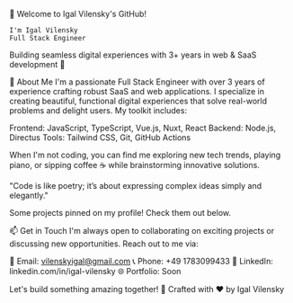 👋 Welcome to Igal Vilensky's GitHub!
  
    I'm Igal Vilensky
    Full Stack Engineer
  
  Building seamless digital experiences with 3+ years in web & SaaS development 🚀


🌟 About Me
I'm a passionate Full Stack Engineer with over 3 years of experience crafting robust SaaS and web applications. I specialize in creating beautiful, functional digital experiences that solve real-world problems and delight users. My toolkit includes:

Frontend: JavaScript, TypeScript, Vue.js, Nuxt, React
Backend: Node.js, Directus
Tools: Tailwind CSS, Git, GitHub Actions

When I'm not coding, you can find me exploring new tech trends, playing piano, or sipping coffee ☕ while brainstorming innovative solutions.

"Code is like poetry; it’s about expressing complex ideas simply and elegantly."

Some projects pinned on my profile! Check them out below.

📫 Get in Touch
I'm always open to collaborating on exciting projects or discussing new opportunities. Reach out to me via:

📧 Email: vilenskyigal@gmail.com
📞 Phone: +49 1783099433
💼 LinkedIn: linkedin.com/in/igal-vilensky
🌐 Portfolio: Soon


  Let's build something amazing together! 🚀
  Crafted with ❤️ by Igal Vilensky
